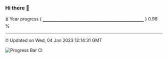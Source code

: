 ### Hi there 👋

⏳ Year progress { ▁▁▁▁▁▁▁▁▁▁▁▁▁▁▁▁▁▁▁▁▁▁▁▁▁▁▁▁▁▁ } 0.96 %

---

⏰ Updated on Wed, 04 Jan 2023 12:14:31 GMT

![Progress Bar CI](https://github.com/Shyam-Makwana/GitHub-Actions-Demo/workflows/Progress%20Bar%20CI/badge.svg)
